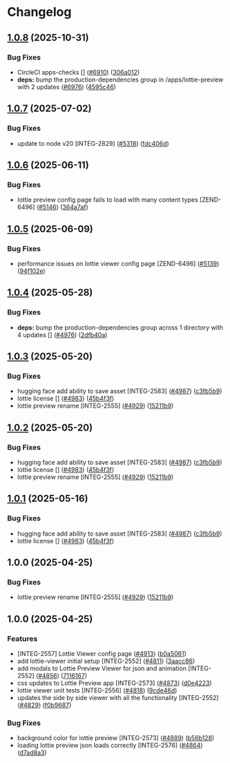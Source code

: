 # Changelog

## [1.0.8](https://github.com/contentful/marketplace-partner-apps/compare/lottie-preview-v1.0.7...lottie-preview-v1.0.8) (2025-10-31)


### Bug Fixes

* CircleCI apps-checks [] ([#6910](https://github.com/contentful/marketplace-partner-apps/issues/6910)) ([306a012](https://github.com/contentful/marketplace-partner-apps/commit/306a0128887986d6c8b91941cfb5d70af70ba6ab))
* **deps:** bump the production-dependencies group in /apps/lottie-preview with 2 updates ([#6976](https://github.com/contentful/marketplace-partner-apps/issues/6976)) ([4595c46](https://github.com/contentful/marketplace-partner-apps/commit/4595c461f8d1929e468c3dc25be3818f67cf679c))

## [1.0.7](https://github.com/contentful/marketplace-partner-apps/compare/lottie-preview-v1.0.6...lottie-preview-v1.0.7) (2025-07-02)


### Bug Fixes

* update to node v20 [INTEG-2829] ([#5318](https://github.com/contentful/marketplace-partner-apps/issues/5318)) ([fdc406d](https://github.com/contentful/marketplace-partner-apps/commit/fdc406d9328bc6279abb658dcf5a1bf28795a449))

## [1.0.6](https://github.com/contentful/marketplace-partner-apps/compare/lottie-preview-v1.0.5...lottie-preview-v1.0.6) (2025-06-11)


### Bug Fixes

* lottie preview config page fails to load with many content types [ZEND-6496] ([#5146](https://github.com/contentful/marketplace-partner-apps/issues/5146)) ([364a7af](https://github.com/contentful/marketplace-partner-apps/commit/364a7af94e1aa07cdc9a971e249759071e61f16e))

## [1.0.5](https://github.com/contentful/marketplace-partner-apps/compare/lottie-preview-v1.0.4...lottie-preview-v1.0.5) (2025-06-09)


### Bug Fixes

* performance issues on lottie viewer config page [ZEND-6496] ([#5139](https://github.com/contentful/marketplace-partner-apps/issues/5139)) ([94f102e](https://github.com/contentful/marketplace-partner-apps/commit/94f102e2536bea5f1ddef75ee22316cb2d0e1d2f))

## [1.0.4](https://github.com/contentful/marketplace-partner-apps/compare/lottie-preview-v1.0.3...lottie-preview-v1.0.4) (2025-05-28)


### Bug Fixes

* **deps:** bump the production-dependencies group across 1 directory with 4 updates [] ([#4976](https://github.com/contentful/marketplace-partner-apps/issues/4976)) ([2dfb40a](https://github.com/contentful/marketplace-partner-apps/commit/2dfb40ab5c05205bc41112a91e8e56ac051a4907))

## [1.0.3](https://github.com/contentful/marketplace-partner-apps/compare/lottie-preview-v1.0.2...lottie-preview-v1.0.3) (2025-05-20)


### Bug Fixes

* hugging face add ability to save asset [INTEG-2583] ([#4987](https://github.com/contentful/marketplace-partner-apps/issues/4987)) ([c3fb5b9](https://github.com/contentful/marketplace-partner-apps/commit/c3fb5b9634a22c9b477d98418bb213db3fd5cafc))
* lottie license [] ([#4983](https://github.com/contentful/marketplace-partner-apps/issues/4983)) ([45b4f3f](https://github.com/contentful/marketplace-partner-apps/commit/45b4f3fb015f3f30ddccbc4d66b24589f9da4890))
* lottie preview rename [INTEG-2555] ([#4929](https://github.com/contentful/marketplace-partner-apps/issues/4929)) ([15211b9](https://github.com/contentful/marketplace-partner-apps/commit/15211b920d0b3661aa7dfdbf5d53588fb4f8528d))

## [1.0.2](https://github.com/contentful/marketplace-partner-apps/compare/lottie-preview-v1.0.1...lottie-preview-v1.0.2) (2025-05-20)


### Bug Fixes

* hugging face add ability to save asset [INTEG-2583] ([#4987](https://github.com/contentful/marketplace-partner-apps/issues/4987)) ([c3fb5b9](https://github.com/contentful/marketplace-partner-apps/commit/c3fb5b9634a22c9b477d98418bb213db3fd5cafc))
* lottie license [] ([#4983](https://github.com/contentful/marketplace-partner-apps/issues/4983)) ([45b4f3f](https://github.com/contentful/marketplace-partner-apps/commit/45b4f3fb015f3f30ddccbc4d66b24589f9da4890))
* lottie preview rename [INTEG-2555] ([#4929](https://github.com/contentful/marketplace-partner-apps/issues/4929)) ([15211b9](https://github.com/contentful/marketplace-partner-apps/commit/15211b920d0b3661aa7dfdbf5d53588fb4f8528d))

## [1.0.1](https://github.com/contentful/marketplace-partner-apps/compare/lottie-preview-v1.0.0...lottie-preview-v1.0.1) (2025-05-16)


### Bug Fixes

* hugging face add ability to save asset [INTEG-2583] ([#4987](https://github.com/contentful/marketplace-partner-apps/issues/4987)) ([c3fb5b9](https://github.com/contentful/marketplace-partner-apps/commit/c3fb5b9634a22c9b477d98418bb213db3fd5cafc))
* lottie license [] ([#4983](https://github.com/contentful/marketplace-partner-apps/issues/4983)) ([45b4f3f](https://github.com/contentful/marketplace-partner-apps/commit/45b4f3fb015f3f30ddccbc4d66b24589f9da4890))

## 1.0.0 (2025-04-25)


### Bug Fixes

* lottie preview rename [INTEG-2555] ([#4929](https://github.com/contentful/marketplace-partner-apps/issues/4929)) ([15211b9](https://github.com/contentful/marketplace-partner-apps/commit/15211b920d0b3661aa7dfdbf5d53588fb4f8528d))

## 1.0.0 (2025-04-25)


### Features

* [INTEG-2557] Lottie Viewer config page ([#4913](https://github.com/contentful/marketplace-partner-apps/issues/4913)) ([b0a5061](https://github.com/contentful/marketplace-partner-apps/commit/b0a506111f167fff01ea6d4695ac1f4a65e76ce0))
* add lottie-viewer initial setup [INTEG-2552] ([#4811](https://github.com/contentful/marketplace-partner-apps/issues/4811)) ([3aacc86](https://github.com/contentful/marketplace-partner-apps/commit/3aacc868eb20b3d2640b06aa50a2f96b8b836a51))
* add modals to Lottie Preview Viewer for json and animation [INTEG-2552] ([#4856](https://github.com/contentful/marketplace-partner-apps/issues/4856)) ([7116167](https://github.com/contentful/marketplace-partner-apps/commit/711616758c2b1ed222dcae04e60cecfcd205e91d))
* css updates to Lottie Preview app [INTEG-2573] ([#4873](https://github.com/contentful/marketplace-partner-apps/issues/4873)) ([d0e4223](https://github.com/contentful/marketplace-partner-apps/commit/d0e42239723df65b1dbae8cb0e78631e94c4a664))
* lottie viewer unit tests [INTEG-2556] ([#4818](https://github.com/contentful/marketplace-partner-apps/issues/4818)) ([9cde46d](https://github.com/contentful/marketplace-partner-apps/commit/9cde46db89f0593f3c92b2c2af05b73fe989ac8a))
* updates the side by side viewer with all the functionality [INTEG-2552] ([#4829](https://github.com/contentful/marketplace-partner-apps/issues/4829)) ([f0b9687](https://github.com/contentful/marketplace-partner-apps/commit/f0b968796b7ae7fd8474852f3742a2d2b0168350))


### Bug Fixes

* background color for lottie preview [INTEG-2573] ([#4889](https://github.com/contentful/marketplace-partner-apps/issues/4889)) ([b56b128](https://github.com/contentful/marketplace-partner-apps/commit/b56b12817cf7d0d60171917418e1f999a4c9dcb2))
* loading lottie preview json loads correctly [INTEG-2576] ([#4864](https://github.com/contentful/marketplace-partner-apps/issues/4864)) ([d7ad8a3](https://github.com/contentful/marketplace-partner-apps/commit/d7ad8a37fb3a9504a1915f0718797107e1dc3d4e))
